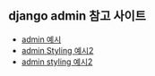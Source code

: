 ## django admin 참고 사이트

- [admin 예시](https://teamlab.github.io/jekyllDecent/blog/tutorials/Django-Admin-%EC%BB%A4%EC%8A%A4%ED%84%B0%EB%A7%88%EC%9D%B4%EC%A7%95)
- [admin Styling 예시2](https://enfanthoon.tistory.com/174)
- [admin styling 예시2](https://medium.com/@brianmayrose/django-step-9-180d04a4152c)
